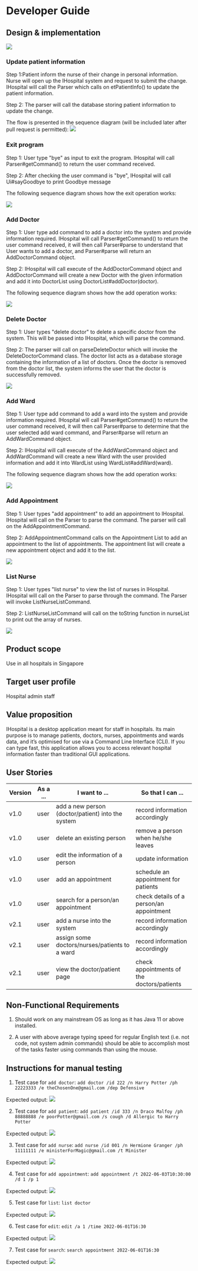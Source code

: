 # Developer Guide

## Design & implementation
![](arch.jpg)

### Update patient information
Step 1:Patient inform the nurse of their change in personal information. Nurse will open up the IHospital system and request to submit the change. 
IHospital will call the Parser which calls on etPatientInfo() to update the patient information. 

Step 2:
The parser will call the database storing patient information to update the change.

The flow is presented in the sequence diagram (will be included later after pull request is permitted):
![](updatePatient.jpg)

### Exit program
Step 1: User type "bye" as input to exit the program. IHospital will call Parser#getCommand()
to return the user command received.

Step 2: After checking the user command is "bye", IHospital will
call Ui#sayGoodbye to print Goodbye message

The following sequence diagram shows how the exit operation works:

![](ByeCommand.png)

### Add Doctor
Step 1: User type add command to add a doctor into the system and provide information required.
IHospital will call Parser#getCommand() to return the user command received, it will then call
Parser#parse to understand that User wants to add a doctor, and Parser#parse will return an 
AddDoctorCommand object.

Step 2: IHospital will call execute of the AddDoctorCommand object and AddDoctorCommand will
create a new Doctor with the given information and add it into DoctorList using 
DoctorList#addDoctor(doctor).

The following sequence diagram shows how the add operation works:

![](AddDoctor.png)

### Delete Doctor
Step 1: User types "delete doctor" to delete a specific doctor from the system.
This will be passed into IHospital, which will parse the command.

Step 2: The parser will call on parseDeleteDoctor which will invoke the DeleteDoctorCommand class.
The doctor list acts as a database storage containing the information of a list of doctors.
Once the doctor is removed from the doctor list, the system informs the user that the doctor is successfully removed.

![](DeleteDoctor.png)

### Add Ward
Step 1: User type add command to add a ward into the system and provide information required.
IHospital will call Parser#getCommand() to return the user command received, it will then call
Parser#parse to determine that the user selected add ward command, and Parser#parse will return an
AddWardCommand object.

Step 2: IHospital will call execute of the AddWardCommand object and AddWardCommand will
create a new Ward with the user provided information and add it into WardList using
WardList#addWard(ward).

The following sequence diagram shows how the add operation works:

![](AddWard.jpg)

### Add Appointment
Step 1: User types "add appointment" to add an appointment to IHospital. 
IHospital will call on the Parser to parse the command. The parser will call on the AddAppointmentCommand.

Step 2: AddAppointmentCommand calls on the Appointment List to add an appointment to the list of appointments.
The appointment list will create a new appointment object and add it to the list.

![](AddAppointment.png)

### List Nurse
Step 1: User types "list nurse" to view the list of nurses in IHospital.
IHospital will call on the Parser to parse through the command. The Parser will invoke ListNurseListCommand.

Step 2: ListNurseListCommand will call on the toString function in nurseList to print out the array of nurses.

![](ListNurse.png)

## Product scope
Use in all hospitals in Singapore

## Target user profile
Hospital admin staff

## Value proposition
IHospital is a desktop application meant for staff in hospitals. Its main purpose is to manage patients,
doctors, nurses, appointments and wards data, and it’s optimised for use via a Command Line Interface (CLI).
If you can type fast, this application allows you to access relevant hospital information faster than traditional GUI applications.

## User Stories

| Version | As a ... | I want to ...                                     | So that I can ...                          |
|---------|----------|---------------------------------------------------|--------------------------------------------|
| v1.0    | user     | add a new person (doctor/patient) into the system | record information accordingly             |
| v1.0    | user     | delete an existing person                         | remove a person when he/she leaves         |
| v1.0    | user     | edit the information of a person                  | update information                         |
| v1.0    | user     | add an appointment                                | schedule an appointment for patients       |
| v1.0    | user     | search for a person/an appointment                | check details of a person/an appointment   |
| v2.1    | user     | add a nurse into the system                       | record information accordingly             |
| v2.1    | user     | assign some doctors/nurses/patients to a ward     | record information accordingly             |
| v2.1    | user     | view the doctor/patient page                      | check appointments of the doctors/patients |


## Non-Functional Requirements

1. Should work on any mainstream OS as long as it has Java 11 or above installed.

2. A user with above average typing speed for regular English text (i.e. not code, not system admin commands) 
should be able to accomplish most of the tasks faster using commands than using the mouse.


## Instructions for manual testing

1. Test case for `add doctor`: `add doctor /id 222 /n Harry Potter /ph 22223333 /e theChosenOne@gmail.com /dep Defensive`

Expected output: ![](AddDoctorOutput.png)

2. Test case for `add patient`: `add patient /id 333 /n Draco Malfoy /ph 88888888 /e poorPotter@gmail.com /s cough /d Allergic to Harry Potter`

Expected output: ![](AddPatientOutput.png)

3. Test case for `add nurse`: `add nurse /id 001 /n Hermione Granger /ph 11111111 /e ministerForMagic@gmail.com /t Minister`

Expected output: ![](AddNurseOutput.png)

4. Test case for `add appointment`: `add appointment /t 2022-06-03T10:30:00 /d 1 /p 1`

Expected output: ![](AddAppointmentOutput.png)

5. Test case for `list`: `list doctor`

Expected output: ![](ListDoctorOutput.png)

6. Test case for `edit`: `edit /a 1 /time 2022-06-01T16:30`

Expected output: ![](EditAppointmentOutput2.png)

7. Test case for `search`: `search appointment 2022-06-01T16:30`

Expected output: ![](SearchAppointmentOutput.png)